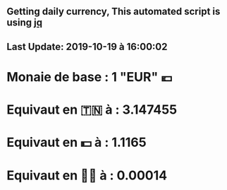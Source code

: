 ## Getting daily currency, This automated script is using [jq](https://stedolan.github.io/jq/)
## Last Update:  2019-10-19 à 16:00:02
 # Monaie de base : 1 "EUR" 💶 
 # Equivaut en 🇹🇳 à :  3.147455 
 # Equivaut en 💵 à : 1.1165
 # Equivaut en 🐱‍💻 à :  0.00014
